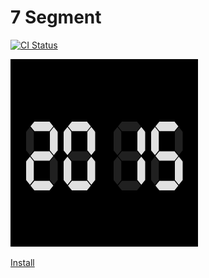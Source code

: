 # 7 Segment

[![CI Status](https://github.com/SergioMorchon/fitbit-7-segment-watch/workflows/CI/badge.svg)](https://github.com/SergioMorchon/fitbit-7-segment-watch/actions?query=workflow%3ACI)

![Screenshot](./doc/screenshot-versa.png)

[Install](https://gallery.fitbit.com/details/da4ced63-b88e-4d4d-b15f-e45411e18d10)
